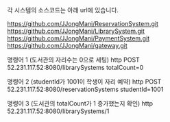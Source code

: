 각 시스템의 소스코드는 아래 url에 있습니다. 

https://github.com/JJongMani/ReservationSystem.git
https://github.com/JJongMani/LibrarySystem.git
https://github.com/JJongMani/PaymentSystem.git
https://github.com/JJongMani/gateway.git

명령어 1 (도서관의 자리수는 0으로 세팅)
http POST 52.231.117.52:8080/librarySystems totalCount=0

명령어 2 (studentId가 1001이 학생이 자리 예약)
http POST 52.231.117.52:8080/reservationSystems studentId=1001

명령어 3 (도서관의 totalCount가 1 증가했는지 확인)
http 52.231.117.52:8080/librarySystems/1
